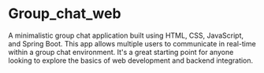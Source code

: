 # Group_chat_web
A minimalistic group chat application built using HTML, CSS, JavaScript, and Spring Boot. This app allows multiple users to communicate in real-time within a group chat environment. It's a great starting point for anyone looking to explore the basics of web development and backend integration.
